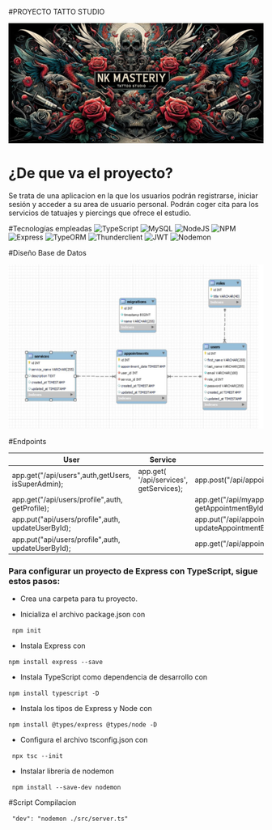 
#PROYECTO TATTO STUDIO

<img src="/img/headertatuaje.jpg">



# ¿De que va el proyecto?

Se trata de una aplicacion en la que los usuarios podrán registrarse, iniciar sesión y acceder a su area de usuario personal. Podrán coger cita para los servicios de tatuajes y piercings que ofrece el estudio.

#Tecnologías empleadas
![TypeScript](https://img.shields.io/badge/typescript-%23007ACC.svg?style=for-the-badge&logo=typescript&logoColor=white)  ![MySQL](https://img.shields.io/badge/mysql-%2300f.svg?style=for-the-badge&logo=mysql&logoColor=white) ![NodeJS](https://img.shields.io/badge/node.js-6DA55F?style=for-the-badge&logo=node.js&logoColor=white) ![NPM](https://img.shields.io/badge/NPM-%23CB3837.svg?style=for-the-badge&logo=npm&logoColor=white) ![Express](https://img.shields.io/badge/express.js-%23404d59.svg?style=for-the-badge&logo=express&logoColor=%2361DAFB) ![TypeORM](https://img.shields.io/badge/TypeOrm-%23C70D2C?style=for-the-badge&color=%23C70D2C) ![Thunderclient](https://img.shields.io/badge/Thunder_Client-%237A1FA2?style=for-the-badge) ![JWT](https://img.shields.io/badge/JWT-black?style=for-the-badge&logo=JSON%20web%20tokens) ![Nodemon](https://img.shields.io/badge/NODEMON-%23323330.svg?style=for-the-badge&logo=nodemon&logoColor=%BBDEAD)

#Diseño Base de Datos

<img src="/img/BDD.jpg">

#Endpoints

| User | Service | Appointment |
|-----------|-----------|-----------|
| app.get("/api/users",auth,getUsers, isSuperAdmin);  | app.get( '/api/services', getServices);    |  app.post("/api/appointments", auth, createAppointment ); |
|   app.get("/api/users/profile",auth, getProfile);  |    | app.get("/api/myappointments/:id",auth, getAppointmentById);  |
| app.put("api/users/profile",auth, updateUserById); |    | app.put("/api/appointments/:id",auth, updateAppointmentById);  |
| app.put("api/users/profile",auth, updateUserById); |     |app.get("/api/appointments/:id",auth,getMyAppointments);


### Para configurar un proyecto de Express con TypeScript, sigue estos pasos:

- Crea una carpeta para tu proyecto.

- Inicializa el archivo package.json con 

`` npm init``

- Instala Express con  

`` npm install express --save ``

- Instala TypeScript como dependencia de desarrollo con 

`` npm install typescript -D ``

- Instala los tipos de Express y Node con 

`` npm install @types/express @types/node -D ``

- Configura el archivo tsconfig.json con

`` npx tsc --init``

- Instalar librería de nodemon

`` npm install --save-dev nodemon``

#Script Compilacion

``  "dev": "nodemon ./src/server.ts"  ``


